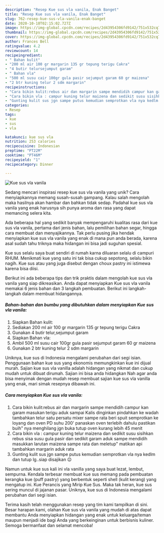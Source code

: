 ```yaml
---
description: "Resep Kue sus vla vanila, Enak Banget"
title: "Resep Kue sus vla vanila, Enak Banget"
slug: 762-resep-kue-sus-vla-vanila-enak-banget
date: 2020-10-10T02:15:02.727Z
image: https://img-global.cpcdn.com/recipes/2d43954306fd9142/751x532cq70/kue-sus-vla-vanila-foto-resep-utama.jpg
thumbnail: https://img-global.cpcdn.com/recipes/2d43954306fd9142/751x532cq70/kue-sus-vla-vanila-foto-resep-utama.jpg
cover: https://img-global.cpcdn.com/recipes/2d43954306fd9142/751x532cq70/kue-sus-vla-vanila-foto-resep-utama.jpg
author: Frances Bell
ratingvalue: 4.2
reviewcount: 14
recipeingredient:
- " Bahan kulit"
- "200 ml air 100 gr margarin 135 gr tepung terigu Cakra"
- "4 butir telursejumput garam"
- " Bahan vla"
- "500 ml susu cair 100gr gula pasir sejumput garam 60 gr maizena"
- "2 btr kuning telur 2 sdm margarin"
recipeinstructions:
- "Cara bikin kulit:rebus air dan margarin sampe mendidih campur kan garam masukan terigu aduk sampai Kalis dinginkan pindahkan ke wadah tambahkan telur satu persatu mixer sampe rata beri spuit semprotkan ke loyang dan oven PD suhu 200&#39; panaskan oven terlebih dahulu pastikan buih&#34; nya menghilang jgn buka tutup oven kurang lebih 45 menit"
- "Cara bikin vla : campur kuning telur maizena dan sedikit susu sisihkan rebus sisa susu gula pasir dan sedikit garam aduk sampe mendidih masukkan larutan maizena sampe rata dan meletup&#34; matikan api tambahkan margarin aduk rata"
- "Gunting kulit sus jgn sampe putus kemudian semprotkan vla nya kedlm dan tutup lg..siap disajikan 😉"
categories:
- Resep
tags:
- kue
- sus
- vla

katakunci: kue sus vla 
nutrition: 253 calories
recipecuisine: Indonesian
preptime: "PT22M"
cooktime: "PT46M"
recipeyield: "1"
recipecategory: Dinner

---
```



![Kue sus vla vanila](https://img-global.cpcdn.com/recipes/2d43954306fd9142/751x532cq70/kue-sus-vla-vanila-foto-resep-utama.jpg)

Sedang mencari inspirasi resep kue sus vla vanila yang unik? Cara menyiapkannya memang susah-susah gampang. Kalau salah mengolah maka hasilnya akan hambar dan bahkan tidak sedap. Padahal kue sus vla vanila yang enak harusnya sih punya aroma dan rasa yang dapat memancing selera kita.

Ada beberapa hal yang sedikit banyak mempengaruhi kualitas rasa dari kue sus vla vanila, pertama dari jenis bahan, lalu pemilihan bahan segar, hingga cara membuat dan menyajikannya. Tak perlu pusing jika hendak menyiapkan kue sus vla vanila yang enak di mana pun anda berada, karena asal sudah tahu triknya maka hidangan ini bisa jadi suguhan spesial.

Kue sus selalu saya buat sendiri di rumah karna diluaran selalu di campuri RHUM. Menikmati kue yang satu ini tak bisa cukup sepotong, selalu bikin nagih. Kue sus atau yang juga disebut dengan choux pastry ini istimewa karena bisa diisi.


Berikut ini ada beberapa tips dan trik praktis dalam mengolah kue sus vla vanila yang siap dikreasikan. Anda dapat menyiapkan Kue sus vla vanila memakai 6 jenis bahan dan 3 langkah pembuatan. Berikut ini langkah-langkah dalam membuat hidangannya.

<!--inarticleads1-->

##### Bahan-bahan dan bumbu yang dibutuhkan dalam menyiapkan Kue sus vla vanila:

1. Siapkan  Bahan kulit:
1. Sediakan 200 ml air 100 gr margarin 135 gr tepung terigu Cakra
1. Gunakan 4 butir telur,sejumput garam
1. Siapkan  Bahan vla:
1. Ambil 500 ml susu cair 100gr gula pasir sejumput garam 60 gr maizena
1. Gunakan 2 btr kuning telur 2 sdm margarin


Uniknya, kue sus di Indonesia mengalami perubahan dari segi isian. Penggunaan bahan kue sus yang ekonomis memungkinkan kue ini dijual murah. Sajian kue sus vla vanilla adalah hidangan yang nikmat dan cukup mudah untuk dibuat dirumah. Sajian ini bisa anda hidangkan Nah agar anda bisa menyimak dengan mudah resep membuat sajian kue sus vla vanilla yang enak, mari simak resepnya dibawah ini. 

<!--inarticleads2-->

##### Cara menyiapkan Kue sus vla vanila:

1. Cara bikin kulit:rebus air dan margarin sampe mendidih campur kan garam masukan terigu aduk sampai Kalis dinginkan pindahkan ke wadah tambahkan telur satu persatu mixer sampe rata beri spuit semprotkan ke loyang dan oven PD suhu 200&#39; panaskan oven terlebih dahulu pastikan buih&#34; nya menghilang jgn buka tutup oven kurang lebih 45 menit
1. Cara bikin vla : campur kuning telur maizena dan sedikit susu sisihkan rebus sisa susu gula pasir dan sedikit garam aduk sampe mendidih masukkan larutan maizena sampe rata dan meletup&#34; matikan api tambahkan margarin aduk rata
1. Gunting kulit sus jgn sampe putus kemudian semprotkan vla nya kedlm dan tutup lg..siap disajikan 😉


Namun untuk kue sus kali ini vla vanilla yang saya buat lezat, lembut, sempurna. Kendala terbesar membuat kue sus memang pada pembuatan kerangka kue (puff pastry) yang berbentuk seperti shell (kulit kerang) yang mengatup ini. Kue Perancis yang Mirip Kue Sus. Maka tak heran, kue sus sering muncul di jajanan pasar. Uniknya, kue sus di Indonesia mengalami perubahan dari segi isian. 

Terima kasih telah menggunakan resep yang tim kami tampilkan di sini. Besar harapan kami, olahan Kue sus vla vanila yang mudah di atas dapat membantu Anda menyiapkan hidangan yang enak untuk keluarga/teman maupun menjadi ide bagi Anda yang berkeinginan untuk berbisnis kuliner. Semoga bermanfaat dan selamat mencoba!
